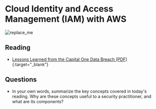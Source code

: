 # Cloud Identity and Access Management (IAM) with AWS


![replace_me](https://codeworks.blob.core.windows.net/public/assets/img/illustrations/placeholder.svg)

## Reading

- [Lessons Learned from the Capital One Data Breach (PDF)](https://mk0cloudsecurit0dx2v.kinstacdn.com/wp-content/uploads/2020/03/Lessons_Learned_from_the_Capital_One_Data_Breach.pdf){:target="_blank"}



## Questions
- In your own words, summarize the key concepts covered in today's reading. Why are these concepts useful to a security practitioner, and what are its components?
